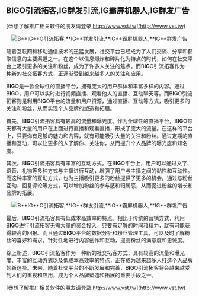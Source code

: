 ## **B**IG**O引流拓客,**IG**群发引流,**IG**霸屏机器人,**IG**群发广告**

[😍想了解推广相关软件的朋友请登录 http://www.vst.tw](http://www.vst.tw)

 <center><img src="https://vst.tw/MP4/tuiguang/png/6.png" alt="B**IG**O引流拓客,**IG**群发引流,**IG**霸屏机器人,**IG**群发广告"></center>

随着互联网和移动通信技术的迅猛发展，社交平台已经成为了人们交流、分享和获取信息的主要渠道之一。在这个以信息爆炸和碎片化为特点的时代，如何在社交平台上吸引更多的关注和粉丝，成为了许多人关注的焦点。而B**IG**O引流拓客作为一种新的社交拓客方式，正逐渐受到越来越多人的关注和应用。

B**IG**O是一款全球性的直播平台，拥有庞大的用户群体和丰富多样的内容。通过B**IG**O，用户可以实时进行视频直播、观看他人的直播、互动聊天等。而B**IG**O引流拓客则是利用B**IG**O平台的流量和用户资源，通过直播、互动等方式，吸引更多的关注和粉丝，从而实现个人品牌的塑造和拓展。

首先，B**IG**O引流拓客具有较高的流量和曝光度。作为全球性的直播平台，B**IG**O每天都有大量的用户在上面进行直播和观看直播，形成了庞大的流量。在这样的平台上，只要你有足够的魅力和内容，就有可能吸引大量的关注和粉丝。通过定期的直播和互动，可以让更多的人了解你、关注你，从而提升个人品牌的曝光度和知名度。

其次，B**IG**O引流拓客具有丰富的互动方式。在B**IG**O平台上，用户可以通过文字、语音、礼物等多种方式与主播进行互动，增强了用户与主播之间的黏性和互动性。而这种丰富的互动方式，也为主播吸引更多的粉丝提供了更多的机会。通过与粉丝互动、回复评论等方式，可以增加粉丝的参与感和归属感，从而促进粉丝的增长和品牌的拓展。

 <center><img src="https://vst.tw/MP4/tuiguang/png/8.png" alt="B**IG**O引流拓客,**IG**群发引流,**IG**霸屏机器人,**IG**群发广告"></center>

最后，B**IG**O引流拓客具有低成本高效率的特点。相比于传统的营销方式，利用B**IG**O进行引流拓客无需大量的资金投入，只要有足够的时间和精力，就有可能获得较高的回报。而且通过B**IG**O平台的数据分析和粉丝管理工具，可以及时了解粉丝的喜好和需求，针对性地进行内容创作和互动，提高粉丝的满意度和忠诚度。

综上所述，B**IG**O引流拓客作为一种新的社交拓客方式，具有较高的流量和曝光度、丰富的互动方式以及低成本高效率的特点，正在成为越来越多人打造个人品牌的新选择。未来，随着社交平台的不断发展和完善，B**IG**O引流拓客将会越来越受到人们的重视和应用，成为个人品牌塑造和拓展的重要手段之一。

[😍想了解推广相关软件的朋友请登录 http://www.vst.tw](http://www.vst.tw)



